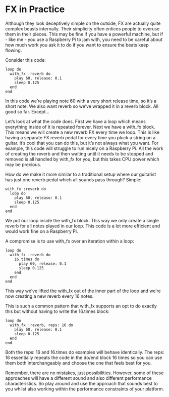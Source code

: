 # FX in Practice

Although they look deceptively simple on the outside, FX are actually quite complex beasts internally. Their simplicity often entices people to overuse them in their pieces. This may be fine if you have a powerful machine, but if - like me - you use a Raspberry Pi to jam with, you need to be careful about how much work you ask it to do if you want to ensure the beats keep flowing. 

Consider this code: 

```
loop do
  with_fx :reverb do
    play 60, release: 0.1
    sleep 0.125
  end
end
```
 
In this code we’re playing note 60 with a very short release time, so it’s a short note. We also want reverb so we’ve wrapped it in a reverb block. All good so far. Except… 

Let’s look at what the code does. First we have a loop which means everything inside of it is repeated forever. Next we have a with_fx block. This means we will create a new reverb FX every time we loop. This is like having a separate FX reverb pedal for every time you pluck a string on a guitar. It’s cool that you can do this, but it’s not always what you want. For example, this code will struggle to run nicely on a Raspberry Pi. All the work of creating the reverb and then waiting until it needs to be stopped and removed is all handled by with_fx for you, but this takes CPU power which may be precious. 

How do we make it more similar to a traditional setup where our guitarist has just one reverb pedal which all sounds pass through? Simple: 

```
with_fx :reverb do
  loop do
    play 60, release: 0.1
    sleep 0.125
  end
end
```
 
We put our loop inside the with_fx block. This way we only create a single reverb for all notes played in our loop. This code is a lot more efficient and would work fine on a Raspberry Pi. 

A compromise is to use with_fx over an iteration within a loop: 

```
loop do
  with_fx :reverb do
    16.times do
      play 60, release: 0.1
      sleep 0.125
    end
  end
end
```
 
This way we’ve lifted the with_fx out of the inner part of the loop and we’re now creating a new reverb every 16 notes. 

This is such a common pattern that with_fx supports an opt to do exactly this but without having to write the 16.times block: 

```
loop do
  with_fx :reverb, reps: 16 do
    play 60, release: 0.1
    sleep 0.125
  end
end
``` 

Both the reps: 16 and 16.times do examples will behave identically. The reps: 16 essentially repeats the code in the do/end block 16 times so you can use them both interchangeably and choose the one that feels best for you. 

Remember, there are no mistakes, just possibilities. However, some of these approaches will have a different sound and also different performance characteristics. So play around and use the approach that sounds best to you whilst also working within the performance constraints of your platform.
